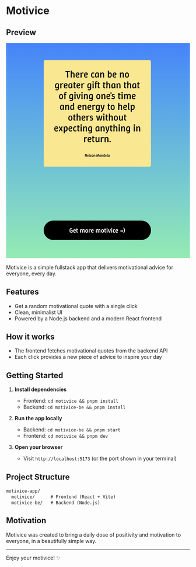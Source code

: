 # Motivice

## Preview

![Motivice App Screenshot](./preview.png)

Motivice is a simple fullstack app that delivers motivational advice for everyone, every day.

## Features

- Get a random motivational quote with a single click
- Clean, minimalist UI
- Powered by a Node.js backend and a modern React frontend

## How it works

- The frontend fetches motivational quotes from the backend API
- Each click provides a new piece of advice to inspire your day

## Getting Started

1. **Install dependencies**

   - Frontend: `cd motivice && pnpm install`
   - Backend: `cd motivice-be && pnpm install`

2. **Run the app locally**

   - Backend: `cd motivice-be && pnpm start`
   - Frontend: `cd motivice && pnpm dev`

3. **Open your browser**
   - Visit `http://localhost:5173` (or the port shown in your terminal)

## Project Structure

```
motivice-app/
  motivice/      # Frontend (React + Vite)
  motivice-be/   # Backend (Node.js)
```

## Motivation

Motivice was created to bring a daily dose of positivity and motivation to everyone, in a beautifully simple way.

---

Enjoy your motivice! ✨
